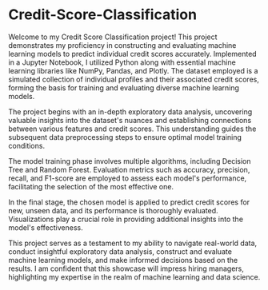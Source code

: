 # Credit-Score-Classification
Welcome to my Credit Score Classification project! This project demonstrates my proficiency in constructing and evaluating machine learning models to predict individual credit scores accurately. Implemented in a Jupyter Notebook, I utilized Python along with essential machine learning libraries like NumPy, Pandas, and Plotly.
The dataset employed is a simulated collection of individual profiles and their associated credit scores, forming the basis for training and evaluating diverse machine learning models.

The project begins with an in-depth exploratory data analysis, uncovering valuable insights into the dataset's nuances and establishing connections between various features and credit scores. This understanding guides the subsequent data preprocessing steps to ensure optimal model training conditions.

The model training phase involves multiple algorithms, including Decision Tree and Random Forest. Evaluation metrics such as accuracy, precision, recall, and F1-score are employed to assess each model's performance, facilitating the selection of the most effective one.

In the final stage, the chosen model is applied to predict credit scores for new, unseen data, and its performance is thoroughly evaluated. Visualizations play a crucial role in providing additional insights into the model's effectiveness.

This project serves as a testament to my ability to navigate real-world data, conduct insightful exploratory data analysis, construct and evaluate machine learning models, and make informed decisions based on the results. I am confident that this showcase will impress hiring managers, highlighting my expertise in the realm of machine learning and data science.
